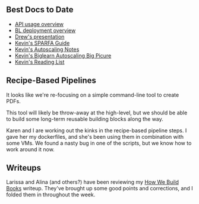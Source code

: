 ## Best Docs to Date
- [API usage overview](https://github.com/openstax/napkin-notes/blob/master/kevin/160921_biglearnApis/api_usage.md)
- [BL deployment overview](https://github.com/openstax/napkin-notes/blob/master/kevin/BiglearnArchitectureDeployment.pdf)
- [Drew's presentation](https://docs.google.com/presentation/d/1qoPqBLD4XqOsIfcM6aJH7IaDQRsxxuA6QBLy4GIZy7w/edit#slide=id.p)
- [Kevin's SPARFA Guide](https://github.com/openstax/sparfa-sandbox/blob/master/klb_sparfa_guide/sparfa_guide.pdf)
- [Kevin's Autoscaling Notes](https://docs.google.com/document/d/1bmn2xYBURE90fiZrdNG5CN28vEBCPJbKukDTbUqntZ4/edit)
- [Kevin's Biglearn Autoscaling Big Picure](https://docs.google.com/document/d/1JGcHIzmHDaDFlQvznzYgsWHuXBRis9qvtwF6pwaYVfQ/edit)
- [Kevin's Reading List](https://github.com/openstax/napkin-notes/blob/master/kevin/summaries/reading_list.md)

## Recipe-Based Pipelines

It looks like we're re-focusing
on a simple command-line tool
to create PDFs.

This tool will likely be throw-away
at the high-level,
but we should be able to build
some long-term reusable building blocks
along the way.

Karen and I are working out the kinks
in the recipe-based pipeline steps.
I gave her my dockerfiles,
and she's been using them
in combination with some VMs.
We found a nasty bug
in one of the scripts,
but we know how to work around it now.

## Writeups

Larissa and Alina
(and others?)
have been reviewing my
[How We Build Books](https://docs.google.com/document/d/11RVX535Gv1j09u0baT3yTUgHtTnBkssvEWCFsw8rPp4/edit?ts=5c001598#heading=h.vq6f0s8tqd8a)
writeup.
They've brought up some good points and corrections,
and I folded them in
throughout the week.


